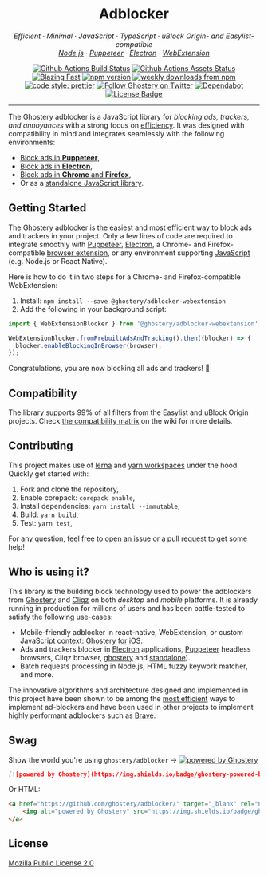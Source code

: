 <h1 align="center">Adblocker</h2>

<p align="center">
  <em>
    Efficient
    · Minimal
    · JavaScript
    · TypeScript
    · uBlock Origin- and Easylist-compatible
  </em>
  <br />
  <em>
    <a href="https://github.com/ghostery/adblocker/tree/master/packages/adblocker">Node.js</a>
    · <a href="https://github.com/ghostery/adblocker/tree/master/packages/adblocker-puppeteer">Puppeteer</a>
    · <a href="https://github.com/ghostery/adblocker/tree/master/packages/adblocker-electron">Electron</a>
    · <a href="https://github.com/ghostery/adblocker/tree/master/packages/adblocker-webextension">WebExtension</a>
  </em>
</p>

<p align="center">
  <a href="https://github.com/ghostery/adblocker/actions?query=workflow%3ATests">
    <img alt="Github Actions Build Status" src="https://img.shields.io/github/actions/workflow/status/ghostery/adblocker/tests.yml?label=tests&style=flat-square"></a>
  <a href="https://github.com/ghostery/adblocker/actions?query=workflow%3Assets">
    <img alt="Github Actions Assets Status" src="https://img.shields.io/github/actions/workflow/status/ghostery/adblocker/assets.yml?label=assets&style=flat-square"></a>
  <a href="https://twitter.com/acdlite/status/974390255393505280">
    <img alt="Blazing Fast" src="https://img.shields.io/badge/speed-blazing%20%F0%9F%94%A5-brightgreen.svg?style=flat-square"></a>
  <a href="https://www.npmjs.com/package/@ghostery/adblocker">
    <img alt="npm version" src="https://img.shields.io/npm/v/@ghostery/adblocker.svg?style=flat-square"></a>
  <a href="https://www.npmjs.com/package/@ghostery/adblocker">
    <img alt="weekly downloads from npm" src="https://img.shields.io/npm/dw/@ghostery/adblocker.svg?style=flat-square"></a>
  <br/>
  <a href="#badge">
    <img alt="code style: prettier" src="https://img.shields.io/badge/code_style-prettier-ff69b4.svg?style=flat-square"></a>
  <a href="https://twitter.com/ghostery">
    <img alt="Follow Ghostery on Twitter" src="https://img.shields.io/twitter/follow/ghostery.svg?label=follow+ghostery&style=flat-square"></a>
  <a href="https://github.com/ghostery/adblocker">
    <img alt="Dependabot" src="https://img.shields.io/badge/dependabot-enabled-brightgreen?logo=dependabot&style=flat-square"></a>
  <a href="https://github.com/ghostery/adblocker/blob/master/LICENSE">
    <img alt="License Badge" src="https://img.shields.io/github/license/ghostery/adblocker?style=flat-square"></a>
</p>

---

The Ghostery adblocker is a JavaScript library for *blocking ads, trackers, and annoyances* with a strong focus on [efficiency](https://whotracks.me/blog/adblockers_performance_study.html). It was designed with compatibility in mind and integrates seamlessly with the following environments:

* [Block ads in **Puppeteer**](https://github.com/ghostery/adblocker/tree/master/packages/adblocker-puppeteer/README.md),
* [Block ads in **Electron**](https://github.com/ghostery/adblocker/tree/master/packages/adblocker-electron/README.md),
* [Block ads in **Chrome** and **Firefox**](https://github.com/ghostery/adblocker/tree/master/packages/adblocker-webextension/README.md),
* Or as a [standalone JavaScript library](https://github.com/ghostery/adblocker/tree/master/packages/adblocker/README.md).

## Getting Started

The Ghostery adblocker is the easiest and most efficient way to block ads and trackers in your project. Only a few lines of code are required to integrate smoothly with [Puppeteer](https://github.com/ghostery/adblocker/tree/master/packages/adblocker-puppeteer-example), [Electron](https://github.com/ghostery/adblocker/tree/master/packages/adblocker-electron-example), a  Chrome- and Firefox-compatible [browser extension](https://github.com/ghostery/adblocker/tree/master/packages/adblocker-webextension-example), or any environment supporting [JavaScript](https://github.com/ghostery/adblocker/tree/master/packages/adblocker) (e.g. Node.js or React Native).

Here is how to do it in two steps for a Chrome- and Firefox-compatible WebExtension:
1. Install: `npm install --save @ghostery/adblocker-webextension`
2. Add the following in your background script:
```js
import { WebExtensionBlocker } from '@ghostery/adblocker-webextension';

WebExtensionBlocker.fromPrebuiltAdsAndTracking().then((blocker) => {
  blocker.enableBlockingInBrowser(browser);
});
```

Congratulations, you are now blocking all ads and trackers! :tada:

## Compatibility

The library supports 99% of all filters from the Easylist and uBlock Origin projects. Check [the compatibility matrix](https://github.com/ghostery/adblocker/wiki/Compatibility-Matrix) on the wiki for more details.

## Contributing

This project makes use of [lerna](https://github.com/lerna/lerna) and [yarn workspaces](https://yarnpkg.com/lang/en/docs/workspaces/) under the hood. Quickly get started with:

1. Fork and clone the repository,
2. Enable corepack: `corepack enable`,
3. Install dependencies: `yarn install --immutable`,
4. Build: `yarn build`,
5. Test: `yarn test`,

For any question, feel free to [open an issue](https://github.com/ghostery/adblocker/issues/new) or a pull request to get some help!

## Who is using it?

This library is the building block technology used to power the adblockers from [Ghostery](https://www.ghostery.com/) and [Cliqz](https://cliqz.com/) on both *desktop* and *mobile* platforms. It is already running in production for millions of users and has been battle-tested to satisfy the following use-cases:

  * Mobile-friendly adblocker in react-native, WebExtension, or custom JavaScript context: [Ghostery for iOS](https://github.com/ghostery/user-agent-ios).
  * Ads and trackers blocker in [Electron](https://github.com/wexond/desktop) applications, [Puppeteer](https://github.com/Kikobeats/browserless) headless browsers, Cliqz browser, [ghostery](https://github.com/ghostery/ghostery-extension/) and [standalone](https://github.com/remusao/blockrz)).
  * Batch requests processing in Node.js, HTML fuzzy keywork matcher, and more.

The innovative algorithms and architecture designed and implemented in this project have been shown to be among the [most efficient](https://whotracks.me/blog/adblockers_performance_study.html) ways to implement ad-blockers and have been used in other projects to implement highly performant adblockers such as [Brave](https://github.com/brave/adblock-rust).

## Swag

Show the world you're using `ghostery/adblocker` → [![powered by Ghostery](https://img.shields.io/badge/ghostery-powered-blue?logo=ghostery&style=flat-square)](https://github.com/ghostery/adblocker)

```md
[![powered by Ghostery](https://img.shields.io/badge/ghostery-powered-blue?logo=ghostery)](https://github.com/ghostery/adblocker)
```

Or HTML:
```html
<a href="https://github.com/ghostery/adblocker/" target="_blank" rel="noopener noreferrer">
    <img alt="powered by Ghostery" src="https://img.shields.io/badge/ghostery-powered-blue?logo=ghostery">
</a>
```

## License

[Mozilla Public License 2.0](./LICENSE)
